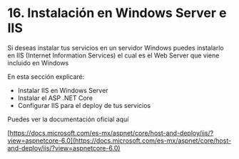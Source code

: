 # 16. Instalación en Windows Server e IIS

Si deseas instalar tus servicios en un servidor Windows puedes instalarlo en IIS (Internet Information Services) el cual es el Web Server que viene incluido en Windows

En esta sección explicaré:

* Instalar IIS en Windows Server
* Instalar el ASP .NET Core&#x20;
* Configurar IIS para el deploy de tus servicios

Puedes ver la documentación oficial aquí

[https://docs.microsoft.com/es-mx/aspnet/core/host-and-deploy/iis/?view=aspnetcore-6.0](https://docs.microsoft.com/es-mx/aspnet/core/host-and-deploy/iis/?view=aspnetcore-6.0)
